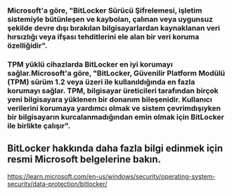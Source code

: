### Microsoft'a göre, "BitLocker Sürücü Şifrelemesi, işletim sistemiyle bütünleşen ve kaybolan, çalınan veya uygunsuz şekilde devre dışı bırakılan bilgisayarlardan kaynaklanan veri hırsızlığı veya ifşası tehditlerini ele alan bir veri koruma özelliğidir".
### TPM yüklü cihazlarda BitLocker en iyi korumayı sağlar.Microsoft'a göre, "BitLocker, Güvenilir Platform Modülü (TPM) sürüm 1.2 veya üzeri ile kullanıldığında en fazla korumayı sağlar. TPM, bilgisayar üreticileri tarafından birçok yeni bilgisayara yüklenen bir donanım bileşenidir. Kullanıcı verilerini korumaya yardımcı olmak ve sistem çevrimdışıyken bir bilgisayarın kurcalanmadığından emin olmak için BitLocker ile birlikte çalışır".

## BitLocker hakkında daha fazla bilgi edinmek için resmi Microsoft belgelerine bakın.

https://learn.microsoft.com/en-us/windows/security/operating-system-security/data-protection/bitlocker/
